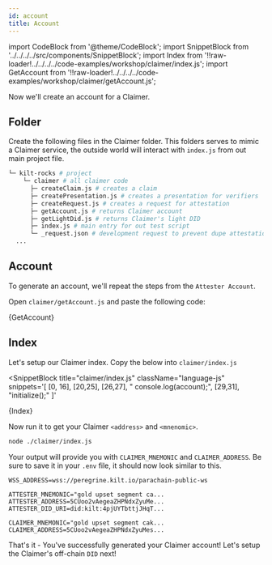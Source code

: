 ```yaml
---
id: account
title: Account
---
```


import CodeBlock from '@theme/CodeBlock';
import SnippetBlock from '../../../../src/components/SnippetBlock';
import Index from '!!raw-loader!../../../../code-examples/workshop/claimer/index.js';
import GetAccount from '!!raw-loader!../../../../code-examples/workshop/claimer/getAccount.js';

Now we'll create an account for a  <span class="label-role claimer">Claimer</span>.

## Folder

Create the following files in the  <span class="label-role claimer">Claimer</span> folder.
This folders serves to mimic a  <span class="label-role claimer">Claimer</span> service, the outside world will interact with `index.js` from out main project file.

```bash
└─ kilt-rocks # project
    └─ claimer # all claimer code
      ├─ createClaim.js # creates a claim
      ├─ createPresentation.js # creates a presentation for verifiers
      ├─ createRequest.js # creates a request for attestation
      ├─ getAccount.js # returns Claimer account
      ├─ getLightDid.js # returns Claimer's light DID
      ├─ index.js # main entry for out test script
      └─ _request.json # development request to prevent dupe attestations
  ...
```

## Account

To generate an account, we'll repeat the steps from the `Attester Account`.

Open `claimer/getAccount.js` and paste the following code:

<CodeBlock className="language-js" title="claimer/getAccount.js">
  {GetAccount}
</CodeBlock>

## Index

Let's setup our  <span class="label-role claimer">Claimer</span> index. Copy the below into `claimer/index.js`

<SnippetBlock 
  title="claimer/index.js"
  className="language-js"
  snippets='[
    [0, 16],
    [20,25],
    [26,27],
    "  console.log(account);",
    [29,31],
    "initialize();"
  ]' 
>
  {Index}
</SnippetBlock>


Now run it to get your  <span class="label-role claimer">Claimer</span> `<address>` and `<mnenomic>`.
```bash
node ./claimer/index.js
```

Your output will provide you with `CLAIMER_MNEMONIC` and `CLAIMER_ADDRESS`. Be sure to save it in your `.env` file, it should now look similar to this.

```env title=".env"
WSS_ADDRESS=wss://peregrine.kilt.io/parachain-public-ws

ATTESTER_MNEMONIC="gold upset segment ca...
ATTESTER_ADDRESS=5CUoo2vAegeaZHPNdxZyuMe...
ATTESTER_DID_URI=did:kilt:4pjUYTbttjJHqT...

CLAIMER_MNEMONIC="gold upset segment cak...
CLAIMER_ADDRESS=5CUoo2vAegeaZHPNdxZyuMes...
```

That's it - You've successfully generated your  <span class="label-role claimer">Claimer</span> account! Let's setup the  <span class="label-role claimer">Claimer</span>'s off-chain `DID` next!
